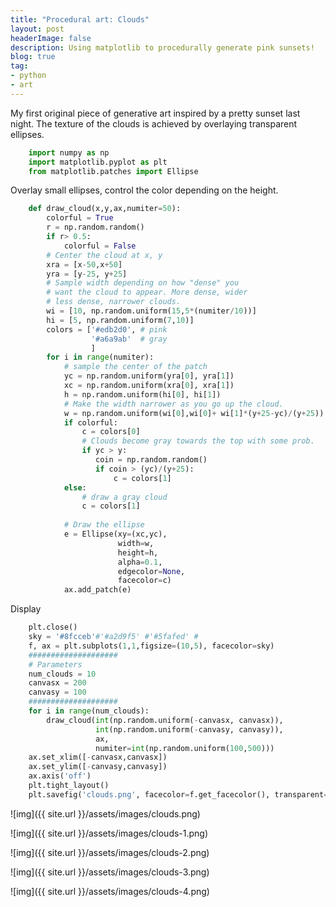 ```yaml
---
title: "Procedural art: Clouds"
layout: post
headerImage: false
description: Using matplotlib to procedurally generate pink sunsets!
blog: true
tag:
- python
- art
---
```

My first original piece of generative art inspired by a pretty sunset last night.
The texture of the clouds is achieved by overlaying transparent ellipses.

```python
    import numpy as np
    import matplotlib.pyplot as plt
    from matplotlib.patches import Ellipse
```

Overlay small ellipses, control the color depending on the height.

```python
    def draw_cloud(x,y,ax,numiter=50):
        colorful = True
        r = np.random.random()
        if r> 0.5:
            colorful = False
        # Center the cloud at x, y
        xra = [x-50,x+50]
        yra = [y-25, y+25]
        # Sample width depending on how "dense" you 
        # want the cloud to appear. More dense, wider
        # less dense, narrower clouds.
        wi = [10, np.random.uniform(15,5*(numiter/10))]
        hi = [5, np.random.uniform(7,10)]
        colors = ['#edb2d0', # pink
                  '#a6a9ab'  # gray
                  ]
        for i in range(numiter):
            # sample the center of the patch
            yc = np.random.uniform(yra[0], yra[1])
            xc = np.random.uniform(xra[0], xra[1])
            h = np.random.uniform(hi[0], hi[1])
            # Make the width narrower as you go up the cloud.
            w = np.random.uniform(wi[0],wi[0]+ wi[1]*(y+25-yc)/(y+25))
            if colorful:
                c = colors[0]
                # Clouds become gray towards the top with some prob.
                if yc > y:
                   coin = np.random.random()
                   if coin > (yc)/(y+25):
                       c = colors[1]
            else:
                # draw a gray cloud
                c = colors[1]
    
            # Draw the ellipse
            e = Ellipse(xy=(xc,yc),
                        width=w,
                        height=h,
                        alpha=0.1,
                        edgecolor=None,
                        facecolor=c)
            ax.add_patch(e)
```
Display

```python
    plt.close()
    sky = '#8fcceb'#'#a2d9f5' #'#5fafed' # 
    f, ax = plt.subplots(1,1,figsize=(10,5), facecolor=sky)
    ####################
    # Parameters
    num_clouds = 10
    canvasx = 200
    canvasy = 100
    ####################
    for i in range(num_clouds):
        draw_cloud(int(np.random.uniform(-canvasx, canvasx)),
                   int(np.random.uniform(-canvasy, canvasy)),
                   ax,
                   numiter=int(np.random.uniform(100,500)))
    ax.set_xlim([-canvasx,canvasx])
    ax.set_ylim([-canvasy,canvasy])
    ax.axis('off')
    plt.tight_layout()
    plt.savefig('clouds.png', facecolor=f.get_facecolor(), transparent=True)
```

![img]({{ site.url }}/assets/images/clouds.png)

![img]({{ site.url }}/assets/images/clouds-1.png)

![img]({{ site.url }}/assets/images/clouds-2.png)

![img]({{ site.url }}/assets/images/clouds-3.png)

![img]({{ site.url }}/assets/images/clouds-4.png)

